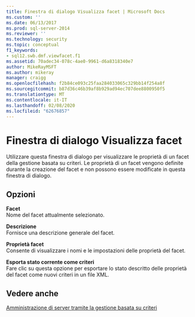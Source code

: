 ```yaml
---
title: Finestra di dialogo Visualizza facet | Microsoft Docs
ms.custom: ''
ms.date: 06/13/2017
ms.prod: sql-server-2014
ms.reviewer: ''
ms.technology: security
ms.topic: conceptual
f1_keywords:
- sql12.swb.dmf.viewfacet.f1
ms.assetid: 70adec34-078c-4ae0-9961-d6a8318340e7
author: MikeRayMSFT
ms.author: mikeray
manager: craigg
ms.openlocfilehash: f2b84ce093c25faa284033065c329bb14f254a8f
ms.sourcegitcommit: b87d36c46b39af8b929ad94ec707dee8800950f5
ms.translationtype: MT
ms.contentlocale: it-IT
ms.lasthandoff: 02/08/2020
ms.locfileid: "62676857"
---
```

# <a name="view-facets-dialog-box"></a>Finestra di dialogo Visualizza facet
  Utilizzare questa finestra di dialogo per visualizzare le proprietà di un facet della gestione basata su criteri. Le proprietà di un facet vengono definite durante la creazione del facet e non possono essere modificate in questa finestra di dialogo.  
  
## <a name="options"></a>Opzioni  
 **Facet**  
 Nome del facet attualmente selezionato.  
  
 **Descrizione**  
 Fornisce una descrizione generale del facet.  
  
 **Proprietà facet**  
 Consente di visualizzare i nomi e le impostazioni delle proprietà del facet.  
  
 **Esporta stato corrente come criteri**  
 Fare clic su questa opzione per esportare lo stato descritto delle proprietà del facet come nuovi criteri in un file XML.  
  
## <a name="see-also"></a>Vedere anche  
 [Amministrazione di server tramite la gestione basata su criteri](administer-servers-by-using-policy-based-management.md)  
  
  
